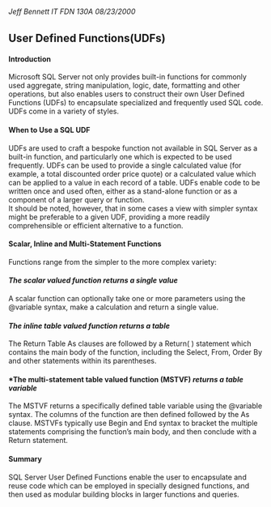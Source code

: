 ###### Jeff Bennett IT FDN 130A  08/23/2000
## User Defined Functions(UDFs)

#### **Introduction**
Microsoft SQL Server not only provides built-in functions for commonly used aggregate, string manipulation, logic, date, formatting and other operations, but also enables users to construct their own User Defined Functions (UDFs) to encapsulate specialized and frequently used SQL code.  UDFs come in a variety of styles.

#### **When to Use a SQL UDF** 
UDFs are used to craft a bespoke function not available in SQL Server as a built-in function, and particularly one which is expected to be used frequently. UDFs can be used to provide a single calculated value (for example, a total discounted order price quote) or a calculated value which can be applied to a value in each record of a table.  UDFs enable code to be written once and used often, either as a stand-alone function or as a component of a larger query or function.  
It should be noted, however, that in some cases a view with simpler syntax might be preferable to a given UDF, providing a more readily comprehensible or efficient alternative to a function.

#### **Scalar, Inline and Multi-Statement Functions** 
Functions range from the simpler to the more complex variety:
	
#### *The scalar valued function returns a single value*  
A scalar function can optionally take one or more parameters using the @variable syntax, make a calculation and return a single value.
    	
#### *The inline table valued function returns a table*  
The Return Table As clauses are followed by a Return( ) statement which contains the main body of the function, including the Select, From, Order By and other statements within its parentheses.
  	
#### *The multi-statement table valued function (MSTVF) *returns a table variable*  
The MSTVF returns a specifically defined table variable using the @variable syntax.  The columns of the function are then defined followed by the As clause.  MSTVFs typically use Begin and End syntax to bracket the multiple statements comprising the function’s main body, and then conclude with a Return statement.

#### **Summary** 
SQL Server User Defined Functions enable the user to encapsulate and reuse code which can be employed in specially designed functions, and then used as modular building blocks in larger functions and queries. 
